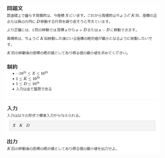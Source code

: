 ![question](https://github.com/kimura-12/AtCoder_Training/blob/master/AtCoder_Beginner_Contest/ABC175/C.Walking_Takahashi/question.png)
